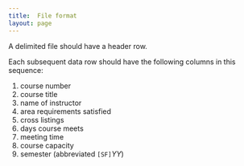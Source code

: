 ```yaml
---
title:  File format
layout: page
---
```



A delimited file should have a header row.

Each subsequent data row should have the following columns in this sequence:

1. course number
2. course title
3. name of instructor
4. area requirements satisfied
5. cross listings
6. days course meets
7. meeting time
8. course capacity
9. semester (abbreviated `[SF]`*YY*)
